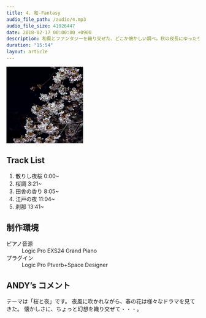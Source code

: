 ```yaml
---
title: 4. 和-Fantasy
audio_file_path: /audio/4.mp3
audio_file_size: 41926447
date: 2018-02-17 00:00:00 +0900
description: 和風とファンタジーを織り交ぜた、どこか懐かしい調べ。秋の夜長にゆったりと・・・。
duration: "15:54"
layout: article
---
```


<img src="/images/jackets/ep4.jpg" width="200">

## Track List

1. 散りし夜桜 0:00~
2. 桜調 3:21~
3. 田舎の香り 8:05~
4. 江戸の夜 11:04~
5. 刹那 13:41~

## 制作環境

<dl>
  <dt>ピアノ音源</dt>
  <dd>Logic Pro EXS24 Grand Piano</dd>
  <dt>プラグイン</dt>
  <dd>Logic Pro Ptverb+Space Designer</dd>
</dl>

## ANDY’s コメント

テーマは「桜と夜」です。
夜風に吹かれながら、春の花は様々なドラマを見てきた。
懐かしさに、ちょっと幻想を織り交ぜて・・・。
